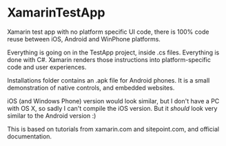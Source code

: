 # XamarinTestApp
Xamarin test app with no platform specific UI code, there is 100% code reuse between iOS, Android and WinPhone platforms.

Everything is going on in the TestApp project, inside .cs files. Everything is done with C#. Xamarin renders those instructions into platform-specific code and user experiences.

Installations folder contains an .apk file for Android phones. It is a small demonstration of native controls, and embedded websites.

iOS (and Windows Phone) version would look similar, but I don't have a PC with OS X, so sadly I can't compile the iOS version. But it _should_ look very similar to the Android version :)

This is based on tutorials from xamarin.com and sitepoint.com, and official documentation.
